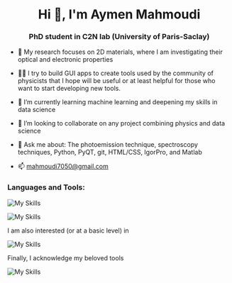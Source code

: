 <h1 align="center">Hi 👋, I'm Aymen Mahmoudi</h1>
<h3 align="center">PhD student in C2N lab (University of Paris-Saclay)</h3>

- 🔭 My research focuses on 2D materials, where I am investigating their optical and electronic properties
  
-  👨‍💻 I try to build GUI apps to create tools used by the community of physicists that I hope will be useful or at least helpful for those who want to start developing new tools. 
  
- 🌱  I’m currently learning machine learning and deepening my skills in data science

- 🤝 I’m looking to collaborate on any project combining physics and data science

- 💬 Ask me about: The photoemission technique, spectroscopy techniques, Python, PyQT, git, HTML/CSS, IgorPro, and Matlab

- 📫 mahmoudi7050@gmail.com 

<h3 align="left">Languages and Tools:</h3>  

![My Skills](https://skillicons.dev/icons?i=bash,git,python,qt)

![My Skills](https://skillicons.dev/icons?i=html,css,js,latex)

I am also interested (or at a basic level) in

![My Skills](https://skillicons.dev/icons?i=matlab,ts,c,cpp,arduino)

Finally, I acknowledge my beloved tools

![My Skills](https://skillicons.dev/icons?i=linux,ubuntu,mint,vscode,visualstudio,sublime,anaconda)

